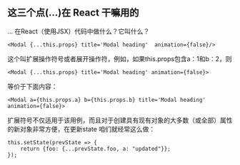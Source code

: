 ## 这三个点(...)在 React 干嘛用的

... 在React（使用JSX）代码中做什么？它叫什么？

    <Modal {...this.props} title='Modal heading'  animation={false}/>

这个叫扩展操作符号或者展开操作符，例如，如果this.props包含a：1和b：2，则

    <Modal {...this.props} title='Modal heading' animation={false}>

等价于下面内容：

    <Modal a={this.props.a} b={this.props.b} title='Modal heading' animation={false}>


扩展符号不仅适用于该用例，而且对于创建具有现有对象的大多数（或全部）属性的新对象非常方便，在更新state 咱们就经常这么做：

    this.setState(prevState => {
        return {foo: {...prevState.foo, a: "updated"}};
    });